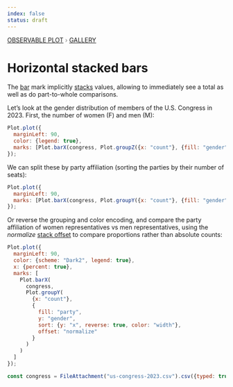 ```yaml
---
index: false
status: draft
---
```


<div style="color: grey; font: 13px/25.5px var(--sans-serif); text-transform: uppercase;"><h1 style="display: none;">Plot: Horizontal stacked bars</h1><a href="/plot">Observable Plot</a> › <a href="/@observablehq/plot-gallery">Gallery</a></div>

# Horizontal stacked bars

The [bar](https://observablehq.com/plot/marks/bar) mark implicitly [stacks](https://observablehq.com/plot/transforms/stack) values, allowing to immediately see a total as well as do part-to-whole comparisons.

Let’s look at the gender distribution of members of the U.S. Congress in 2023. First, the number of women (F) and men (M):

```js echo
Plot.plot({
  marginLeft: 90,
  color: {legend: true},
  marks: [Plot.barX(congress, Plot.groupZ({x: "count"}, {fill: "gender"}))]
});
```

We can split these by party affiliation (sorting the parties by their number of seats):

```js echo
Plot.plot({
  marginLeft: 90,
  marks: [Plot.barX(congress, Plot.groupY({x: "count"}, {fill: "gender", y: "party", sort: {y: "x", reverse: true}}))]
});
```

Or reverse the grouping and color encoding, and compare the party affiliation of women representatives vs men representatives, using the _normalize_ [stack offset](https://observablehq.com/plot/transforms/stack#stack-options) to compare proportions rather than absolute counts:

```js echo
Plot.plot({
  marginLeft: 90,
  color: {scheme: "Dark2", legend: true},
  x: {percent: true},
  marks: [
    Plot.barX(
      congress,
      Plot.groupY(
        {x: "count"},
        {
          fill: "party",
          y: "gender",
          sort: {y: "x", reverse: true, color: "width"},
          offset: "normalize"
        }
      )
    )
  ]
});
```

```js echo
const congress = FileAttachment("us-congress-2023.csv").csv({typed: true});
```

